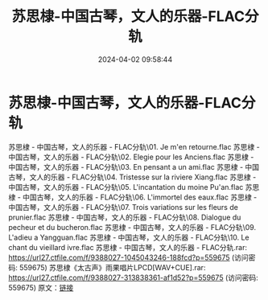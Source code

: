 ﻿---
title: 苏思棣-中国古琴，文人的乐器-FLAC分轨
date: 2024-04-02 09:58:44
categories: 古典音乐、新世纪、纯音雅乐
tags: 纯音雅乐
---
# 苏思棣-中国古琴，文人的乐器-FLAC分轨

苏思棣 - 中国古琴，文人的乐器 - FLAC分轨\01. Je m'en retourne.flac
苏思棣 - 中国古琴，文人的乐器 - FLAC分轨\02. Elegie pour les Anciens.flac
苏思棣 - 中国古琴，文人的乐器 - FLAC分轨\03. En pensant a un ami.flac
苏思棣 - 中国古琴，文人的乐器 - FLAC分轨\04. Tristesse sur la riviere
Xiang.flac
苏思棣 - 中国古琴，文人的乐器 - FLAC分轨\05. L'incantation du moine
Pu'an.flac
苏思棣 - 中国古琴，文人的乐器 - FLAC分轨\06. L'immortel des eaux.flac
苏思棣 - 中国古琴，文人的乐器 - FLAC分轨\07. Trois variations sur les fleurs de
prunier.flac
苏思棣 - 中国古琴，文人的乐器 - FLAC分轨\08. Dialogue du pecheur et du
bucheron.flac
苏思棣 - 中国古琴，文人的乐器 - FLAC分轨\09. L'adieu a Yangguan.flac
苏思棣 - 中国古琴，文人的乐器 - FLAC分轨\10. Le chant du vieillard
ivre.flac
苏思棣 - 中国古琴，文人的乐器 - FLAC分轨.rar: https://url27.ctfile.com/f/9388027-1045043246-188fcd?p=559675
(访问密码: 559675)
苏思棣《太古声》雨果唱片LPCD[WAV+CUE].rar: https://url27.ctfile.com/f/9388027-313838361-af1d52?p=559675
(访问密码: 559675)
原文：[链接](https://blog.sina.com.cn/s/blog_1647c7e76010314yk.html)